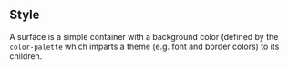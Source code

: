 ## Style

A surface is a simple container with a background color (defined by the `color-palette` which imparts a theme (e.g. font and border colors) to its children.

<!-- For more information on theming, see the [theming docs](/theming/) -->

